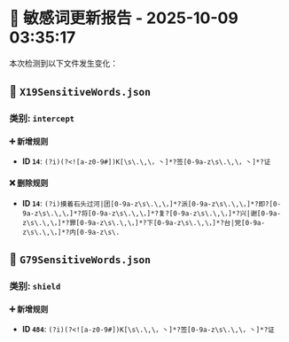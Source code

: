 # 📝 敏感词更新报告 - 2025-10-09 03:35:17

本次检测到以下文件发生变化：

## 📄 `X19SensitiveWords.json`

### 类别: `intercept`

#### ➕ 新增规则
- **ID `14`**: `(?i)(?<![a-z0-9#])K[\s\.\,\，丶]*?签[0-9a-z\s\.\,\，丶]*?证`

#### ❌ 删除规则
- **ID `14`**: `(?i)摸着石头过河|团[0-9a-z\s\.\,\，]*?派[0-9a-z\s\.\,\，]*?即?[0-9a-z\s\.\,\，]*?将[0-9a-z\s\.\,\，]*?复?[0-9a-z\s\.\,\，]*?兴|谢[0-9a-z\s\.\,\，]*?罪[0-9a-z\s\.\,\，]*?下[0-9a-z\s\.\,\，]*?台|党[0-9a-z\s\.\,\，]*?内[0-9a-z\s\.`

## 📄 `G79SensitiveWords.json`

### 类别: `shield`

#### ➕ 新增规则
- **ID `484`**: `(?i)(?<![a-z0-9#])K[\s\.\,\，丶]*?签[0-9a-z\s\.\,\，丶]*?证`

